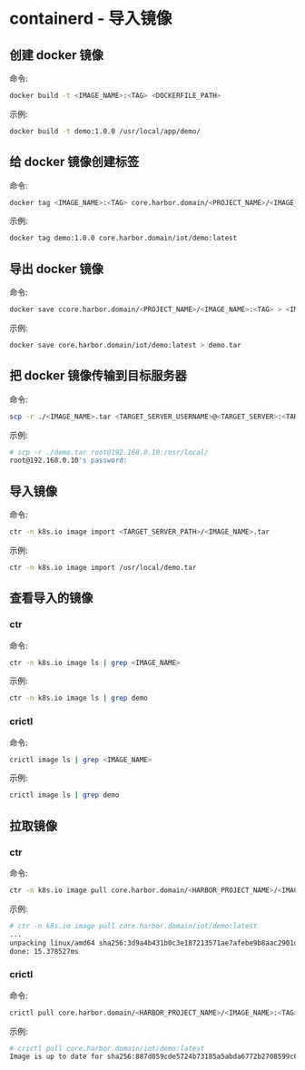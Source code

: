 # containerd - 导入镜像

## 创建 docker 镜像

命令:

```bash
docker build -t <IMAGE_NAME>:<TAG> <DOCKERFILE_PATH>
```

示例:

```bash
docker build -t demo:1.0.0 /usr/local/app/demo/
```

## 给 docker 镜像创建标签

命令:

```bash
docker tag <IMAGE_NAME>:<TAG> core.harbor.domain/<PROJECT_NAME>/<IMAGE_NAME>:<TAG>
```

示例:

```bash
docker tag demo:1.0.0 core.harbor.domain/iot/demo:latest
```

## 导出 docker 镜像

命令:

```bash
docker save ccore.harbor.domain/<PROJECT_NAME>/<IMAGE_NAME>:<TAG> > <IMAGE_NAME>.tar
```

示例:

```bash
docker save core.harbor.domain/iot/demo:latest > demo.tar
```

## 把 docker 镜像传输到目标服务器

命令:

```bash
scp -r ./<IMAGE_NAME>.tar <TARGET_SERVER_USERNAME>@<TARGET_SERVER>:<TARGET_SERVER_PATH>
```

示例:

```bash
# scp -r ./demo.tar root@192.168.0.10:/usr/local/
root@192.168.0.10's password:
```

## 导入镜像

命令:

```bash
ctr -n k8s.io image import <TARGET_SERVER_PATH>/<IMAGE_NAME>.tar
```

示例:

```bash
ctr -n k8s.io image import /usr/local/demo.tar
```

## 查看导入的镜像

### ctr

命令:

```bash
ctr -n k8s.io image ls | grep <IMAGE_NAME>
```

示例:

```bash
ctr -n k8s.io image ls | grep demo
```

### crictl

命令:

```bash
crictl image ls | grep <IMAGE_NAME>
```

示例:

```bash
crictl image ls | grep demo
```

## 拉取镜像

### ctr

命令:

```bash
ctr -n k8s.io image pull core.harbor.domain/<HARBOR_PROJECT_NAME>/<IMAGE_NAME>:<TAG>
```

示例:

```bash
# ctr -n k8s.io image pull core.harbor.domain/iot/demo:latest
...
unpacking linux/amd64 sha256:3d9a4b431b0c3e187213571ae7afebe9b8aac2901dd32c68dd3bcf6557bbff1a...
done: 15.378527ms
```

### crictl

命令:

```bash
crictl pull core.harbor.domain/<HARBOR_PROJECT_NAME>/<IMAGE_NAME>:<TAG>
```

示例:

```bash
# crictl pull core.harbor.domain/iot/demo:latest
Image is up to date for sha256:887d059cde5724b73185a5abda6772b2708599c6bd37abcd1437c7aa43f91cae
```
